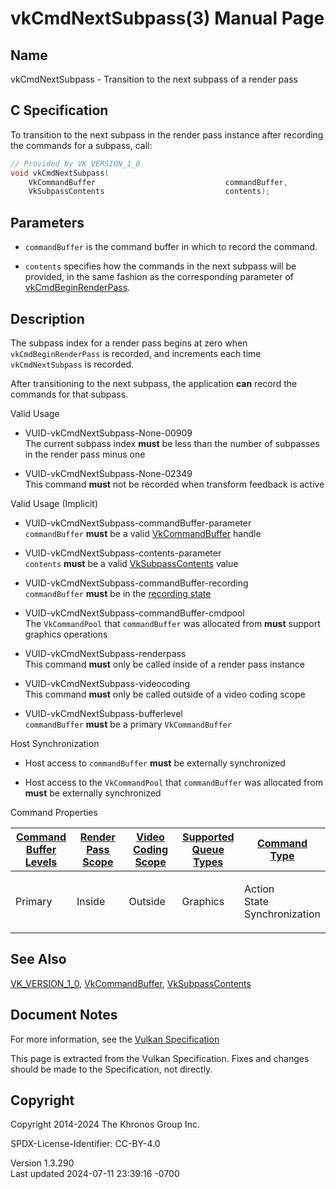 # vkCmdNextSubpass(3) Manual Page

## Name

vkCmdNextSubpass - Transition to the next subpass of a render pass



## <a href="#_c_specification" class="anchor"></a>C Specification

To transition to the next subpass in the render pass instance after
recording the commands for a subpass, call:

``` c
// Provided by VK_VERSION_1_0
void vkCmdNextSubpass(
    VkCommandBuffer                             commandBuffer,
    VkSubpassContents                           contents);
```

## <a href="#_parameters" class="anchor"></a>Parameters

- `commandBuffer` is the command buffer in which to record the command.

- `contents` specifies how the commands in the next subpass will be
  provided, in the same fashion as the corresponding parameter of
  [vkCmdBeginRenderPass](https://registry.khronos.org/vulkan/specs/1.3-extensions/man/html/vkCmdBeginRenderPass.html).

## <a href="#_description" class="anchor"></a>Description

The subpass index for a render pass begins at zero when
`vkCmdBeginRenderPass` is recorded, and increments each time
`vkCmdNextSubpass` is recorded.

After transitioning to the next subpass, the application **can** record
the commands for that subpass.

Valid Usage

- <a href="#VUID-vkCmdNextSubpass-None-00909"
  id="VUID-vkCmdNextSubpass-None-00909"></a>
  VUID-vkCmdNextSubpass-None-00909  
  The current subpass index **must** be less than the number of
  subpasses in the render pass minus one

- <a href="#VUID-vkCmdNextSubpass-None-02349"
  id="VUID-vkCmdNextSubpass-None-02349"></a>
  VUID-vkCmdNextSubpass-None-02349  
  This command **must** not be recorded when transform feedback is
  active

Valid Usage (Implicit)

- <a href="#VUID-vkCmdNextSubpass-commandBuffer-parameter"
  id="VUID-vkCmdNextSubpass-commandBuffer-parameter"></a>
  VUID-vkCmdNextSubpass-commandBuffer-parameter  
  `commandBuffer` **must** be a valid
  [VkCommandBuffer](https://registry.khronos.org/vulkan/specs/1.3-extensions/man/html/VkCommandBuffer.html) handle

- <a href="#VUID-vkCmdNextSubpass-contents-parameter"
  id="VUID-vkCmdNextSubpass-contents-parameter"></a>
  VUID-vkCmdNextSubpass-contents-parameter  
  `contents` **must** be a valid
  [VkSubpassContents](https://registry.khronos.org/vulkan/specs/1.3-extensions/man/html/VkSubpassContents.html) value

- <a href="#VUID-vkCmdNextSubpass-commandBuffer-recording"
  id="VUID-vkCmdNextSubpass-commandBuffer-recording"></a>
  VUID-vkCmdNextSubpass-commandBuffer-recording  
  `commandBuffer` **must** be in the [recording
  state](#commandbuffers-lifecycle)

- <a href="#VUID-vkCmdNextSubpass-commandBuffer-cmdpool"
  id="VUID-vkCmdNextSubpass-commandBuffer-cmdpool"></a>
  VUID-vkCmdNextSubpass-commandBuffer-cmdpool  
  The `VkCommandPool` that `commandBuffer` was allocated from **must**
  support graphics operations

- <a href="#VUID-vkCmdNextSubpass-renderpass"
  id="VUID-vkCmdNextSubpass-renderpass"></a>
  VUID-vkCmdNextSubpass-renderpass  
  This command **must** only be called inside of a render pass instance

- <a href="#VUID-vkCmdNextSubpass-videocoding"
  id="VUID-vkCmdNextSubpass-videocoding"></a>
  VUID-vkCmdNextSubpass-videocoding  
  This command **must** only be called outside of a video coding scope

- <a href="#VUID-vkCmdNextSubpass-bufferlevel"
  id="VUID-vkCmdNextSubpass-bufferlevel"></a>
  VUID-vkCmdNextSubpass-bufferlevel  
  `commandBuffer` **must** be a primary `VkCommandBuffer`

Host Synchronization

- Host access to `commandBuffer` **must** be externally synchronized

- Host access to the `VkCommandPool` that `commandBuffer` was allocated
  from **must** be externally synchronized

Command Properties

<table class="tableblock frame-all grid-all stretch">
<colgroup>
<col style="width: 20%" />
<col style="width: 20%" />
<col style="width: 20%" />
<col style="width: 20%" />
<col style="width: 20%" />
</colgroup>
<thead>
<tr>
<th class="tableblock halign-left valign-top"><a
href="#VkCommandBufferLevel">Command Buffer Levels</a></th>
<th class="tableblock halign-left valign-top"><a
href="#vkCmdBeginRenderPass">Render Pass Scope</a></th>
<th class="tableblock halign-left valign-top"><a
href="#vkCmdBeginVideoCodingKHR">Video Coding Scope</a></th>
<th class="tableblock halign-left valign-top"><a
href="#VkQueueFlagBits">Supported Queue Types</a></th>
<th class="tableblock halign-left valign-top"><a
href="#fundamentals-queueoperation-command-types">Command Type</a></th>
</tr>
</thead>
<tbody>
<tr>
<td class="tableblock halign-left valign-top"><p>Primary</p></td>
<td class="tableblock halign-left valign-top"><p>Inside</p></td>
<td class="tableblock halign-left valign-top"><p>Outside</p></td>
<td class="tableblock halign-left valign-top"><p>Graphics</p></td>
<td class="tableblock halign-left valign-top"><p>Action<br />
State<br />
Synchronization</p></td>
</tr>
</tbody>
</table>

## <a href="#_see_also" class="anchor"></a>See Also

[VK_VERSION_1_0](https://registry.khronos.org/vulkan/specs/1.3-extensions/man/html/VK_VERSION_1_0.html),
[VkCommandBuffer](https://registry.khronos.org/vulkan/specs/1.3-extensions/man/html/VkCommandBuffer.html),
[VkSubpassContents](https://registry.khronos.org/vulkan/specs/1.3-extensions/man/html/VkSubpassContents.html)

## <a href="#_document_notes" class="anchor"></a>Document Notes

For more information, see the <a
href="https://registry.khronos.org/vulkan/specs/1.3-extensions/html/vkspec.html#vkCmdNextSubpass"
target="_blank" rel="noopener">Vulkan Specification</a>

This page is extracted from the Vulkan Specification. Fixes and changes
should be made to the Specification, not directly.

## <a href="#_copyright" class="anchor"></a>Copyright

Copyright 2014-2024 The Khronos Group Inc.

SPDX-License-Identifier: CC-BY-4.0

Version 1.3.290  
Last updated 2024-07-11 23:39:16 -0700
